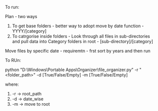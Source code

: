 To run:

Plan - two ways

1. To get base folders - better way to adopt move by date function - YYYY/[category]
2. To catrgorise inside folders - Look through all files in sub-directories and pull data into Category folders in root - [sub-directory]/[category]

Move files by specific date - requiremtn - frst sort by years and then run

To RUn:

python "D:\Windows\Portable Apps\Organizer\file_organizer.py" -r "<folder_path>" -d [True/False/Empty] -m [True/False/Empty]

where:
 1. -r -> root_path
 2. -d -> date_wise
 3. -m -> move to root